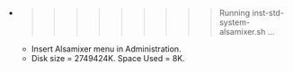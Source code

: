 * >>>>>>>>> Running inst-std-system-alsamixer.sh ...
  * Insert Alsamixer menu in Administration.
  * Disk size = 2749424K. Space Used = 8K.

